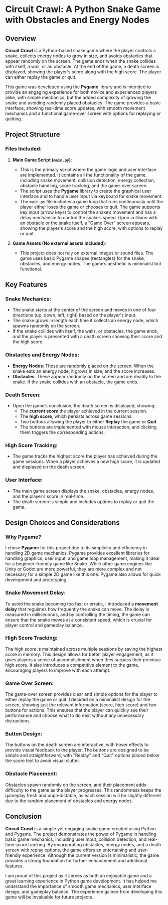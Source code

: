 # Circuit Crawl: A Python Snake Game with Obstacles and Energy Nodes

## Overview

**Circuit Crawl** is a Python-based snake game where the player controls a snake, collects energy nodes to grow in size, and avoids obstacles that appear randomly on the screen. The game ends when the snake collides with itself, a wall, or an obstacle. At the end of the game, a death screen is displayed, showing the player's score along with the high score. The player can either replay the game or quit.

This game was developed using the **Pygame** library and is intended to provide an engaging experience for both novice and experienced players alike, with simple mechanics, but the added complexity of growing the snake and avoiding randomly placed obstacles. The game provides a basic interface, showing real-time score updates, with smooth movement mechanics and a functional game-over screen with options for replaying or quitting.

## Project Structure

### Files Included:

1. **Main Game Script (`main.py`)**:
   - This is the primary script where the game logic and user interface are implemented. It contains all the functionality of the game, including snake movement, collision detection, energy collection, obstacle handling, score tracking, and the game-over screen.
   - The script uses the **Pygame** library to create the graphical user interface and to handle user input via keyboard for snake movement.
   - The `main.py` file includes a game loop that runs continuously until the player either loses the game or chooses to quit. The game supports key input (arrow keys) to control the snake’s movement and has a delay mechanism to control the snake’s speed. Upon collision with an obstacle or the snake itself, a "Game Over" screen appears, showing the player's score and the high score, with options to replay or quit.

2. **Game Assets (No external assets included)**:
   - This project does not rely on external images or sound files. The game uses basic Pygame shapes (rectangles) for the snake, obstacles, and energy nodes. The game’s aesthetic is minimalist but functional.

## Key Features

### Snake Mechanics:
- The snake starts at the center of the screen and moves in one of four directions (up, down, left, right) based on the player's input.
- The snake grows in length each time it collects an energy node, which spawns randomly on the screen.
- If the snake collides with itself, the walls, or obstacles, the game ends, and the player is presented with a death screen showing their score and the high score.

### Obstacles and Energy Nodes:
- **Energy Nodes**: These are randomly placed on the screen. When the snake eats an energy node, it grows in size, and the score increases.
- **Obstacles**: These appear randomly on the screen and are deadly to the snake. If the snake collides with an obstacle, the game ends.
  
### Death Screen:
- Upon the game’s conclusion, the death screen is displayed, showing:
  - The **current score** the player achieved in the current session.
  - The **high score**, which persists across game sessions.
  - Two buttons allowing the player to either **Replay** the game or **Quit**.
  - The buttons are implemented with mouse interaction, and clicking them triggers the corresponding actions.
  
### High Score Tracking:
- The game tracks the highest score the player has achieved during the game sessions. When a player achieves a new high score, it is updated and displayed on the death screen.
  
### User Interface:
- The main game screen displays the snake, obstacles, energy nodes, and the player’s score in real-time.
- The death screen is simple and includes options to replay or quit the game.
  
## Design Choices and Considerations

### Why Pygame?
I chose **Pygame** for this project due to its simplicity and efficiency in handling 2D game mechanics. Pygame provides excellent libraries for handling graphics, user input, and game loop management, making it ideal for a beginner-friendly game like Snake. While other game engines like Unity or Godot are more powerful, they are more complex and not necessary for a simple 2D game like this one. Pygame also allows for quick development and prototyping.

### Snake Movement Delay:
To avoid the snake becoming too fast or erratic, I introduced a **movement delay** that regulates how frequently the snake can move. The delay is measured in milliseconds, and by controlling the timing, the game can ensure that the snake moves at a consistent speed, which is crucial for player control and gameplay balance.

### High Score Tracking:
The high score is maintained across multiple sessions by saving the highest score in memory. This design allows for better player engagement, as it gives players a sense of accomplishment when they surpass their previous high score. It also introduces a competitive element to the game, encouraging players to improve with each attempt.

### Game Over Screen:
The game-over screen provides clear and simple options for the player to either replay the game or quit. I decided on a minimalist design for the screen, showing just the relevant information (score, high score) and two buttons for actions. This ensures that the player can quickly see their performance and choose what to do next without any unnecessary distractions.

### Button Design:
The buttons on the death screen are interactive, with hover effects to provide visual feedback to the player. The buttons are designed to be simple and straightforward, with "Replay" and "Quit" options placed below the score text to avoid visual clutter.

### Obstacle Placement:
Obstacles spawn randomly on the screen, and their placement adds difficulty to the game as the player progresses. This randomness keeps the gameplay fresh and unpredictable, as each session will be slightly different due to the random placement of obstacles and energy nodes.

## Conclusion

**Circuit Crawl** is a simple yet engaging snake game created using Python and Pygame. The project demonstrates the power of Pygame in handling basic game mechanics, including user input, collision detection, and real-time score tracking. By incorporating obstacles, energy nodes, and a death screen with replay options, the game offers an entertaining and user-friendly experience. Although the current version is minimalistic, the game provides a strong foundation for further enhancement and additional features.

I am proud of this project as it serves as both an enjoyable game and a great learning experience in Python game development. It has helped me understand the importance of smooth game mechanics, user interface design, and gameplay balance. The experience gained from developing this game will be invaluable for future projects.
